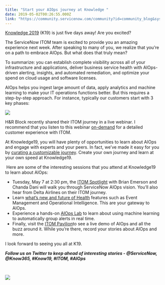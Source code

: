 ```yaml
---
title: "Start your AIOps journey at Knowledge "
date: 2019-05-02T00:26:55.000Z
link: "https://community.servicenow.com/community?id=community_blog&sys_id=786f715fdb4d77440be6a345ca961903"
---
```

<p><a href="https://knowledge.servicenow.com/" rel="nofollow">Knowledge 2019</a> (K19) is just five days away! Are you excited?</p>
<p>The ServiceNow ITOM team is excited to provide you an amazing experience next week. After speaking to many of you, we realize that you’re on a path to embrace AIOps. But what does that truly mean?</p>
<p>To summarize: you can establish complete visibility across all of your infrastructure and applications, deliver business service health with AIOps-driven alerting, insights, and automated remediation, and optimize your spend on cloud usage and software licenses.</p>
<p>AIOps helps you ingest large amount of data, apply analytics and machine learning to make your IT operations functions better. But this requires a step-by-step approach. For instance, typically our customers start with 3 key phases:</p>
<p><img style="max-width: 100%; max-height: 480px;" src="https://community.servicenow.com/b52f359bdb4d77440be6a345ca9619d7.iix" /></p>
<p>H&amp;R Block recently shared their ITOM journey in a live webinar. I recommend that you listen to this webinar <a href="https://gateway.on24.com/wcc/gateway/servicenow/1237365/1941594/itom-service-aware-event-management-with-aiops" rel="nofollow">on-demand</a> for a detailed customer experience with ITOM.</p>
<p>At Knowledge19, you will have plenty of opportunities to learn about AIOps and engage with experts and your peers. In fact, we’ve made it easy for you by <a href="https://knowledge.servicenow.com/sessions.html#prescriptive_1" rel="nofollow">curating a customizable journey</a>. Create your own journey and learn at your own speed at Knowledge19.</p>
<p> Here are some of the interesting sessions that you attend at Knowledge19 to learn about AIOps:</p>
<ul><li>Tuesday, May 7 at 2:30 pm, the <a href="https://www.servicenowevents.com/knowledge2019/public_session_view.php?session_id&#61;1237&amp;agenda_session_id&#61;1483" rel="nofollow">ITOM Spotlight</a> with Brian Emerson and Chanda Dani will walk you through ServiceNow AIOps vision. You’ll also hear from Delta Airlines on their ITOM journey.</li><li>Learn <a href="https://www.servicenowevents.com/knowledge2019/public_session_view.php?session_id&#61;519&amp;agenda_session_id&#61;1699" rel="nofollow">what’s new and future of Health</a> features such as Event Management and Operational Intelligence. This are your gateway to AIOps.</li><li>Experience a hands-on <a href="https://www.servicenowevents.com/knowledge2019/public_session_view.php?session_id&#61;250&amp;agenda_session_id&#61;775" rel="nofollow">AIOps Lab</a> to learn about using machine learning to automatically group alerts in real time.</li><li>Finally, visit the <a href="https://knowledge.servicenow.com/agenda.html#showfloor_1" rel="nofollow">ITOM Pavilion</a>to see a live demo of AIOps and all the buzz around it. While you’re there, record your stories about AIOps and more.</li></ul>
<p>I look forward to seeing you all at K19.</p>
<p><strong><em>Follow us on Twitter to keep ahead of interesting stories - &#64;ServiceNow, &#64;Know365, #Know19, #ITOM, #AIOps</em></strong></p>
<p> </p>
<p><strong><em><img style="max-width: 100%; max-height: 480px;" src="https://community.servicenow.com/715f7d1fdb4d77440be6a345ca961912.iix" /></em></strong></p>